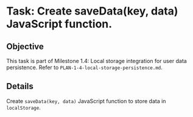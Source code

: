 # Task: Create saveData(key, data) JavaScript function.

## Objective
This task is part of Milestone 1.4: Local storage integration for user data persistence. Refer to `PLAN-1-4-local-storage-persistence.md`.

## Details
Create `saveData(key, data)` JavaScript function to store data in `localStorage`.
